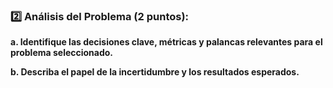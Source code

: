 ### :two: Análisis del Problema (2 puntos):

<b> a. Identifique las decisiones clave, métricas y palancas relevantes para el problema seleccionado. </b>

<b> b. Describa el papel de la incertidumbre y los resultados esperados.</b>

